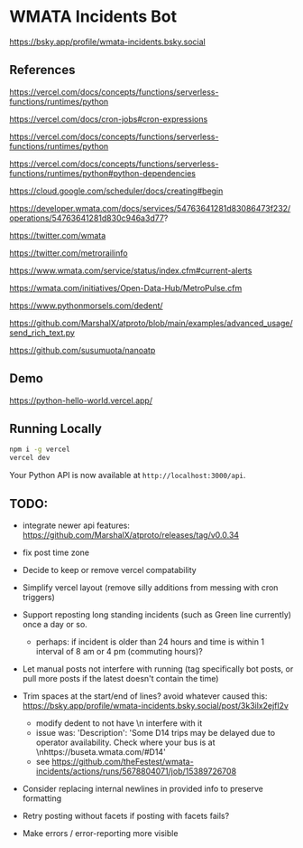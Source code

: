 
# WMATA Incidents Bot

https://bsky.app/profile/wmata-incidents.bsky.social

## References

https://vercel.com/docs/concepts/functions/serverless-functions/runtimes/python

https://vercel.com/docs/cron-jobs#cron-expressions

https://vercel.com/docs/concepts/functions/serverless-functions/runtimes/python

https://vercel.com/docs/concepts/functions/serverless-functions/runtimes/python#python-dependencies

https://cloud.google.com/scheduler/docs/creating#begin

https://developer.wmata.com/docs/services/54763641281d83086473f232/operations/54763641281d830c946a3d77?

https://twitter.com/wmata

https://twitter.com/metrorailinfo

https://www.wmata.com/service/status/index.cfm#current-alerts

https://wmata.com/initiatives/Open-Data-Hub/MetroPulse.cfm

https://www.pythonmorsels.com/dedent/

https://github.com/MarshalX/atproto/blob/main/examples/advanced_usage/send_rich_text.py

https://github.com/susumuota/nanoatp

## Demo

https://python-hello-world.vercel.app/

## Running Locally

```bash
npm i -g vercel
vercel dev
```

Your Python API is now available at `http://localhost:3000/api`.

## TODO:

- integrate newer api features: https://github.com/MarshalX/atproto/releases/tag/v0.0.34

- fix post time zone

- Decide to keep or remove vercel compatability

- Simplify vercel layout (remove silly additions from messing with cron triggers)

- Support reposting long standing incidents (such as Green line currently) once a day or so.
    - perhaps: if incident is older than 24 hours and time is within 1 interval of 8 am or 4 pm (commuting hours)?

- Let manual posts not interfere with running (tag specifically bot posts, or pull more posts if the latest doesn't contain the time)

- Trim spaces at the start/end of lines? avoid whatever caused this: https://bsky.app/profile/wmata-incidents.bsky.social/post/3k3ilx2ejfl2v
    - modify dedent to not have \n interfere with it
    - issue was: 'Description': 'Some D14 trips may be delayed due to operator availability. Check where your bus is at \nhttps://buseta.wmata.com/#D14'
    - see https://github.com/theFestest/wmata-incidents/actions/runs/5678804071/job/15389726708

- Consider replacing internal newlines in provided info to preserve formatting

- Retry posting without facets if posting with facets fails?

- Make errors / error-reporting more visible
